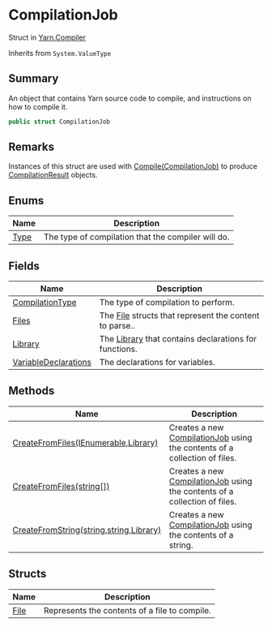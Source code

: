 # CompilationJob

Struct in [Yarn.Compiler](../)

Inherits from `System.ValueType`

## Summary

An object that contains Yarn source code to compile, and instructions on how to compile it.

```csharp
public struct CompilationJob
```

## Remarks

Instances of this struct are used with [Compile(CompilationJob)](../yarn.compiler.compiler/yarn.compiler.compiler.compile.md) to produce [CompilationResult](../yarn.compiler.compilationresult/) objects.

## Enums

| Name                                       | Description                                        |
| ------------------------------------------ | -------------------------------------------------- |
| [Type](yarn.compiler.compilationjob.type/) | The type of compilation that the compiler will do. |

## Fields

| Name                                                                         | Description                                                                                      |
| ---------------------------------------------------------------------------- | ------------------------------------------------------------------------------------------------ |
| [CompilationType](yarn.compiler.compilationjob.compilationtype.md)           | The type of compilation to perform.                                                              |
| [Files](yarn.compiler.compilationjob.files.md)                               | The [File](yarn.compiler.compilationjob.file/) structs that represent the content to parse..     |
| [Library](yarn.compiler.compilationjob.library.md)                           | The [Library](yarn.compiler.compilationjob.library.md) that contains declarations for functions. |
| [VariableDeclarations](yarn.compiler.compilationjob.variabledeclarations.md) | The declarations for variables.                                                                  |

## Methods

| Name                                                                                        | Description                                                                     |
| ------------------------------------------------------------------------------------------- | ------------------------------------------------------------------------------- |
| [CreateFromFiles(IEnumerable,Library)](yarn.compiler.compilationjob.createfromfiles-1.md)   | Creates a new [CompilationJob](./) using the contents of a collection of files. |
| [CreateFromFiles(string\[\])](yarn.compiler.compilationjob.createfromfiles-2.md)            | Creates a new [CompilationJob](./) using the contents of a collection of files. |
| [CreateFromString(string,string,Library)](yarn.compiler.compilationjob.createfromstring.md) | Creates a new [CompilationJob](./) using the contents of a string.              |

## Structs

| Name                                       | Description                                   |
| ------------------------------------------ | --------------------------------------------- |
| [File](yarn.compiler.compilationjob.file/) | Represents the contents of a file to compile. |
